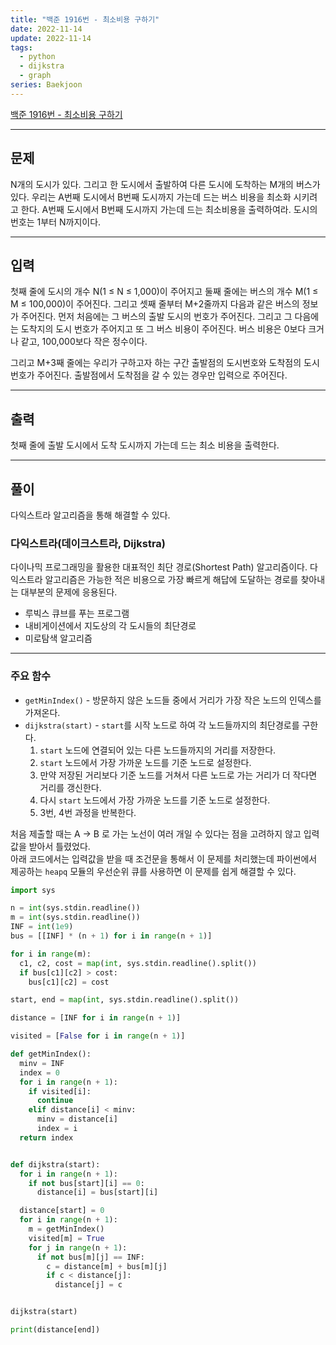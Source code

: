 ```yaml
---
title: "백준 1916번 - 최소비용 구하기"
date: 2022-11-14
update: 2022-11-14
tags:
  - python
  - dijkstra
  - graph
series: Baekjoon
---
```


[백준 1916번 - 최소비용 구하기](https://www.acmicpc.net/problem/1916)

---
## 문제
N개의 도시가 있다. 그리고 한 도시에서 출발하여 다른 도시에 도착하는 M개의 버스가 있다. 우리는 A번째 도시에서 B번째 도시까지 가는데 드는 버스 비용을 최소화 시키려고 한다. A번째 도시에서 B번째 도시까지 가는데 드는 최소비용을 출력하여라. 도시의 번호는 1부터 N까지이다.

---
## 입력
첫째 줄에 도시의 개수 N(1 ≤ N ≤ 1,000)이 주어지고 둘째 줄에는 버스의 개수 M(1 ≤ M ≤ 100,000)이 주어진다. 그리고 셋째 줄부터 M+2줄까지 다음과 같은 버스의 정보가 주어진다. 먼저 처음에는 그 버스의 출발 도시의 번호가 주어진다. 그리고 그 다음에는 도착지의 도시 번호가 주어지고 또 그 버스 비용이 주어진다. 버스 비용은 0보다 크거나 같고, 100,000보다 작은 정수이다.

그리고 M+3째 줄에는 우리가 구하고자 하는 구간 출발점의 도시번호와 도착점의 도시번호가 주어진다. 출발점에서 도착점을 갈 수 있는 경우만 입력으로 주어진다.

---
## 출력
첫째 줄에 출발 도시에서 도착 도시까지 가는데 드는 최소 비용을 출력한다.

---
## 풀이

다익스트라 알고리즘을 통해 해결할 수 있다. 

### 다익스트라(데이크스트라, Dijkstra)
다이나믹 프로그래밍을 활용한 대표적인 최단 경로(Shortest Path) 알고리즘이다. 다익스트라 알고리즘은 가능한 적은 비용으로 가장 빠르게 해답에 도달하는 경로를 찾아내는 대부분의 문제에 응용된다. 

- 루빅스 큐브를 푸는 프로그램
- 내비게이션에서 지도상의 각 도시들의 최단경로
- 미로탐색 알고리즘

---

### 주요 함수
- `getMinIndex()` - 방문하지 않은 노드들 중에서 거리가 가장 작은 노드의 인덱스를 가져온다.  
- `dijkstra(start)` - `start`를 시작 노드로 하여 각 노드들까지의 최단경로를 구한다.
    1. `start` 노드에 연결되어 있는 다른 노드들까지의 거리를 저장한다.
    2. `start` 노드에서 가장 가까운 노드를 기준 노드로 설정한다.
    3. 만약 저장된 거리보다 기준 노드를 거쳐서 다른 노드로 가는 거리가 더 작다면 거리를 갱신한다.
    4. 다시 `start` 노드에서 가장 가까운 노드를 기준 노드로 설정한다.
    5. 3번, 4번 과정을 반복한다.

처음 제출할 때는  A -> B 로 가는 노선이 여러 개일 수 있다는 점을 고려하지 않고 입력값을 받아서 틀렸었다.  
아래 코드에서는 입력값을 받을 때 조건문을 통해서 이 문제를 처리했는데 파이썬에서 제공하는 `heapq` 모듈의 우선순위 큐를 사용하면 이 문제를 쉽게 해결할 수 있다. 

```python
import sys

n = int(sys.stdin.readline())
m = int(sys.stdin.readline())
INF = int(1e9)
bus = [[INF] * (n + 1) for i in range(n + 1)]

for i in range(m):
  c1, c2, cost = map(int, sys.stdin.readline().split())
  if bus[c1][c2] > cost:
    bus[c1][c2] = cost

start, end = map(int, sys.stdin.readline().split())

distance = [INF for i in range(n + 1)]

visited = [False for i in range(n + 1)]

def getMinIndex():
  minv = INF
  index = 0
  for i in range(n + 1):
    if visited[i]:
      continue
    elif distance[i] < minv:
      minv = distance[i]
      index = i
  return index


def dijkstra(start):
  for i in range(n + 1):
    if not bus[start][i] == 0:
      distance[i] = bus[start][i]

  distance[start] = 0
  for i in range(n + 1):
    m = getMinIndex()
    visited[m] = True
    for j in range(n + 1):
      if not bus[m][j] == INF:
        c = distance[m] + bus[m][j]
        if c < distance[j]:
          distance[j] = c


dijkstra(start)

print(distance[end])
  
```